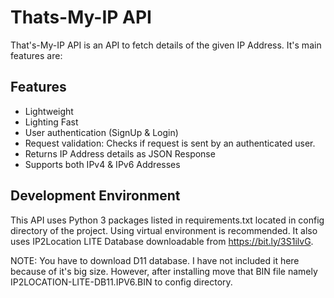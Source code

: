 
# Thats-My-IP API

That's-My-IP API is an API to fetch details of the given IP Address. It's main features are:

## Features

- Lightweight
- Lighting Fast
- User authentication (SignUp & Login)
- Request validation: Checks if request is sent by an authenticated user.
- Returns IP Address details as JSON Response
- Supports both IPv4 & IPv6 Addresses

## Development Environment

This API uses Python 3 packages listed in requirements.txt located in config directory of the project.
Using virtual environment is recommended. It also uses IP2Location LITE Database downloadable from https://bit.ly/3S1ilvG.

NOTE: You have to download D11 database. I have not included it here because of it's big size. However, after installing move that BIN file namely IP2LOCATION-LITE-DB11.IPV6.BIN to config directory.
